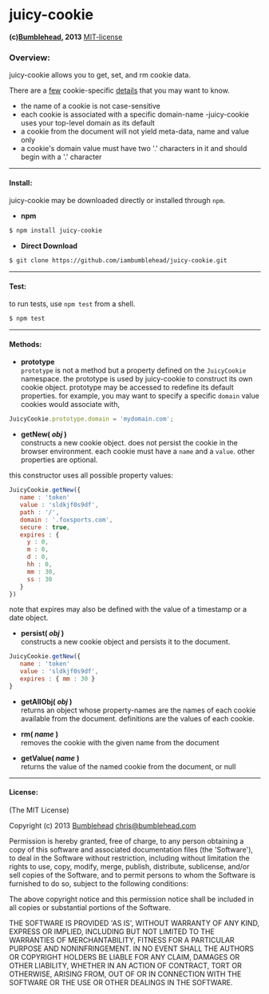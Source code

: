 juicy-cookie
============
**(c)[Bumblehead][0], 2013** [MIT-license](#license)  

### Overview:

juicy-cookie allows you to get, set, and rm cookie data. 

There are a [few][2] cookie-specific [details][3] that you may want to know.

   - the name of a cookie is not case-sensitive
   - each cookie is associated with a specific domain-name -juicy-cookie uses your top-level domain as its default
   - a cookie from the document will not yield meta-data, name and value only
   - a cookie's domain value must have two '.' characters in it and should begin with a '.' character

[0]: http://www.bumblehead.com                            "bumblehead"
[2]: https://developer.mozilla.org/en-US/docs/DOM/document.cookie
[3]: http://tools.ietf.org/html/rfc6265                      "rfc6265"
[4]: http://msdn.microsoft.com/en-us/library/ms970178.aspx      "msdn"

---------------------------------------------------------
#### <a id="install"></a>Install:

juicy-cookie may be downloaded directly or installed through `npm`.

 * **npm**   

 ```bash
 $ npm install juicy-cookie
 ```

 * **Direct Download**
 
 ```bash  
 $ git clone https://github.com/iambumblehead/juicy-cookie.git
 ```

---------------------------------------------------------
#### <a id="test"></a>Test:

 to run tests, use `npm test` from a shell.

 ```bash
 $ npm test
 ```
 
---------------------------------------------------------

#### <a id="methods">Methods:

 - **prototype**  
 `prototype` is not a method but a property defined on the `JuicyCookie` namespace. the prototype is used by juicy-cookie to construct its own cookie object. prototype may be accessed to redefine its default properties. for example, you may want to specify a specific `domain` value cookies would associate with,

 ```javascript
 JuicyCookie.prototype.domain = 'mydomain.com';
 ```


 - **getNew( _obj_ )**     
 constructs a new cookie object. does not persist the cookie in the browser environment. each cookie must have a `name` and a `value`. other properties are optional.

 this constructor uses all possible property values:
 
 ```javascript
 JuicyCookie.getNew({
    name : 'token'
    value : 'sldkjf0s9df',
    path : '/',
    domain : '.foxsports.com',
    secure : true,
    expires : {
      y : 0,
      m : 0,
      d : 0,
      hh : 0,
      mm : 30,
      ss : 30
    }
 })
 ```
 note that expires may also be defined with the value of a timestamp or a date object.


 - **persist( _obj_ )**     
 constructs a new cookie object and persists it to the document.
 
 ```javascript
 JuicyCookie.getNew({
    name : 'token'
    value : 'sldkjf0s9df',
    expires : { mm : 30 }
 }
 ```

 - **getAllObj( _obj_ )**      
 returns an object whose property-names are the names of each cookie available from the document. definitions are the values of each cookie.

 - **rm( _name_ )**      
 removes the cookie with the given name from the document
 
 - **getValue( _name_ )**   
 returns the value of the named cookie from the document, or null
 
 
---------------------------------------------------------

#### <a id="license">License:

(The MIT License)

Copyright (c) 2013 [Bumblehead][0] <chris@bumblehead.com>

Permission is hereby granted, free of charge, to any person obtaining a copy of this software and associated documentation files (the 'Software'), to deal in the Software without restriction, including without limitation the rights to use, copy, modify, merge, publish, distribute, sublicense, and/or sell copies of the Software, and to permit persons to whom the Software is furnished to do so, subject to the following conditions:

The above copyright notice and this permission notice shall be included in all copies or substantial portions of the Software.

THE SOFTWARE IS PROVIDED 'AS IS', WITHOUT WARRANTY OF ANY KIND, EXPRESS OR IMPLIED, INCLUDING BUT NOT LIMITED TO THE WARRANTIES OF MERCHANTABILITY, FITNESS FOR A PARTICULAR PURPOSE AND NONINFRINGEMENT. IN NO EVENT SHALL THE AUTHORS OR COPYRIGHT HOLDERS BE LIABLE FOR ANY CLAIM, DAMAGES OR OTHER LIABILITY, WHETHER IN AN ACTION OF CONTRACT, TORT OR OTHERWISE, ARISING FROM, OUT OF OR IN CONNECTION WITH THE SOFTWARE OR THE USE OR OTHER DEALINGS IN THE SOFTWARE.
